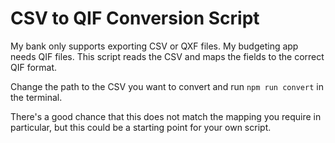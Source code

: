 # CSV to QIF Conversion Script

My bank only supports exporting CSV or QXF files. My budgeting app needs QIF files. This script reads the CSV and maps the fields to the correct QIF format.

Change the path to the CSV you want to convert and run `npm run convert` in the terminal.

There's a good chance that this does not match the mapping you require in particular, but this could be a starting point for your own script.